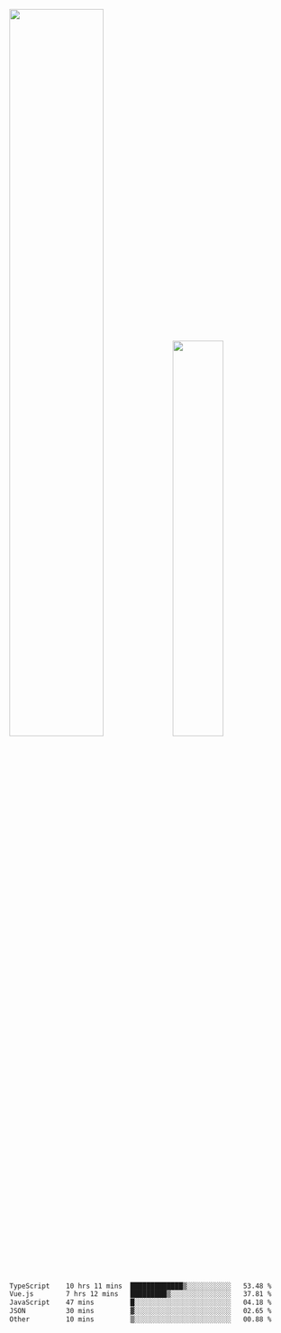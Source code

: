 <img align="" width="57.5%" src="https://github-readme-stats.vercel.app/api?username=Dream4ever&hide_title=true&hide_border=true&count_private=true&show_icons=true&include_all_commits=true&line_height=21" /><img align="" width="42.4%" src="https://github-readme-stats.vercel.app/api/top-langs/?username=Dream4ever&hide_title=true&count_private=true&show_icons=true&langs_count=6&hide_border=true&layout=compact" />

<!--START_SECTION:waka-->

```txt
TypeScript    10 hrs 11 mins  █████████████▒░░░░░░░░░░░   53.48 %
Vue.js        7 hrs 12 mins   █████████▒░░░░░░░░░░░░░░░   37.81 %
JavaScript    47 mins         █░░░░░░░░░░░░░░░░░░░░░░░░   04.18 %
JSON          30 mins         ▓░░░░░░░░░░░░░░░░░░░░░░░░   02.65 %
Other         10 mins         ▒░░░░░░░░░░░░░░░░░░░░░░░░   00.88 %
```

<!--END_SECTION:waka-->

